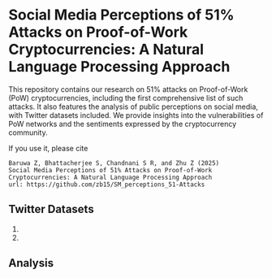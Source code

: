 # Social Media Perceptions of 51% Attacks on Proof-of-Work Cryptocurrencies: A Natural Language Processing Approach
This repository contains our research on 51% attacks on Proof-of-Work (PoW) cryptocurrencies, including the first comprehensive list of such attacks. It also features the analysis of public perceptions on social media, with Twitter datasets included. We provide insights into the vulnerabilities of PoW networks and the sentiments expressed by the cryptocurrency community.

If you use it, please cite
```
Baruwa Z, Bhattacherjee S, Chandnani S R, and Zhu Z (2025)
Social Media Perceptions of 51% Attacks on Proof-of-Work Cryptocurrencies: A Natural Language Processing Approach
url: https://github.com/zb15/SM_perceptions_51-Attacks
```

## Twitter Datasets
  1)
  2)


## Analysis
